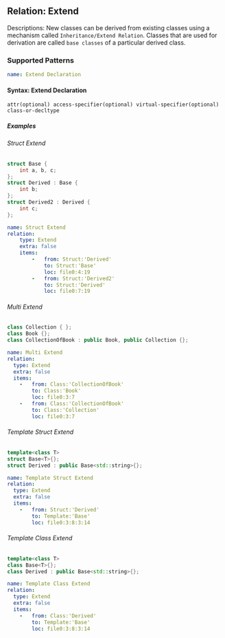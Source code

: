 ## Relation: Extend
Descriptions: New classes can be derived from existing classes using a mechanism called `Inheritance/Extend Relation`. Classes that are used for derivation are called `base classes` of a particular derived class. 

### Supported Patterns
```yaml
name: Extend Declaration
```
#### Syntax: Extend Declaration
```text
attr(optional) access-specifier(optional) virtual-specifier(optional) class-or-decltype		
```

##### Examples

###### Struct Extend 
```CPP
struct Base {
    int a, b, c;
};
struct Derived : Base {
    int b;
};
struct Derived2 : Derived {
    int c;
};
```

```yaml
name: Struct Extend 
relation:
    type: Extend
    extra: false
    items:
        -   from: Struct:'Derived'
            to: Struct:'Base'
            loc: file0:4:19
        -   from: Struct:'Derived2'
            to: Struct:'Derived'
            loc: file0:7:19
```


###### Multi Extend

```CPP
class Collection { };
class Book {};
class CollectionOfBook : public Book, public Collection {};
```
```yaml
name: Multi Extend
relation:
  type: Extend
  extra: false
  items:
    -   from: Class:'CollectionOfBook'
        to: Class:'Book'
        loc: file0:3:7
    -   from: Class:'CollectionOfBook'
        to: Class:'Collection'
        loc: file0:3:7
```

###### Template Struct Extend

```CPP
template<class T>
struct Base<T>{};
struct Derived : public Base<std::string>{};
```
```yaml
name: Template Struct Extend
relation:
  type: Extend
  extra: false
  items:
    -   from: Struct:'Derived'
        to: Template:'Base'
        loc: file0:3:8:3:14
```


###### Template Class Extend

```CPP
template<class T>
class Base<T>{};
class Derived : public Base<std::string>{};
```
```yaml
name: Template Class Extend
relation:
  type: Extend
  extra: false
  items:
    -   from: Class:'Derived'
        to: Template:'Base'
        loc: file0:3:8:3:14
```